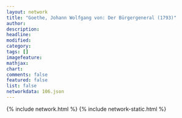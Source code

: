 ```yaml
---
layout: network
title: "Goethe, Johann Wolfgang von: Der Bürgergeneral (1793)"
author:
description:
headline:
modified:
category:
tags: []
imagefeature: 
mathjax: 
chart: 
comments: false
featured: false
list: false
networkdata: 106.json
---
```

{% include network.html %}
{% include network-static.html %}
